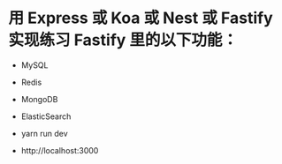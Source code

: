 # 用 Express 或 Koa 或 Nest 或 Fastify 实现练习 Fastify 里的以下功能：

 * MySQL
 * Redis
 * MongoDB
 * ElasticSearch


 * yarn run dev 
 * http://localhost:3000
